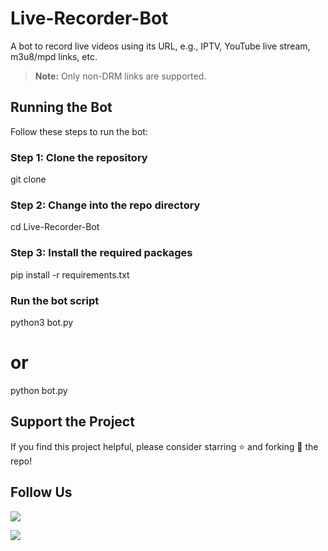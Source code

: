 # Live-Recorder-Bot

A bot to record live videos using its URL, e.g., IPTV, YouTube live stream, m3u8/mpd links, etc.

> **Note:** Only non-DRM links are supported.

## Running the Bot

Follow these steps to run the bot:

### Step 1: Clone the repository
git clone <repo-url>
### Step 2: Change into the repo directory
cd Live-Recorder-Bot
### Step 3: Install the required packages
pip install -r requirements.txt
###  Run the bot script
python3 bot.py
# or
python bot.py

## Support the Project
If you find this project helpful, please consider starring ⭐ and forking 🍴 the repo!

## Follow Us

<p align="left"> <a href="https://youtube.com/@ksbotsoffical"> <img src="https://img.shields.io/badge/YouTube-Follow%20on%20YouTube-red.svg?logo=youtube"> </a> </p> <p align="left"> <a href="https://t.me/ks_bot_officals"> <img src="https://img.shields.io/badge/Telegram-Join%20on%20Telegram-blue.svg?logo=telegram"> </a> </p>

